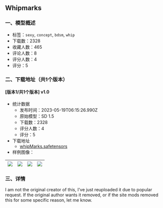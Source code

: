 ## Whipmarks
### 一、模型概述

- 标签：`sexy`, `concept`, `bdsm`, `whip`
- 下载数：2328
- 收藏人数：465
- 评论人数：8
- 评分人数：4
- 评分：5

### 二、下载地址（共1个版本）

#### [版本1/共1个版本] v1.0

- 统计数据
  - 发布时间：2023-05-19T06:15:26.990Z
  - 原始模型：SD 1.5
  - 下载数：2328
  - 评分人数：4
  - 评分：5
- 下载地址
  - [whipMarks.safetensors](https://civitai.com/api/download/models/74631)
- 样例图像：

| <img src="https://image.civitai.com/xG1nkqKTMzGDvpLrqFT7WA/29efee97-8f82-4304-8d45-2af9b2102bdd/width=450/834313.jpeg" /> | <img src="https://image.civitai.com/xG1nkqKTMzGDvpLrqFT7WA/a141b13a-d05f-449f-85c0-1239a0f1f8ed/width=450/834346.jpeg" /> | <img src="https://image.civitai.com/xG1nkqKTMzGDvpLrqFT7WA/40466f1e-947a-4683-922c-d31074648791/width=450/834269.jpeg" /> | <img src="https://image.civitai.com/xG1nkqKTMzGDvpLrqFT7WA/0adb3583-f7eb-410a-b864-e02573996c29/width=450/834314.jpeg" /> |
| ---- | ---- | ---- | ---- |


### 三、详情
<p>I am not the original creator of this, I've just reuploaded it due to popular request. If the original author wants it removed, or if the site mods removed this for some specific reason, let me know. <br /><br /></p>